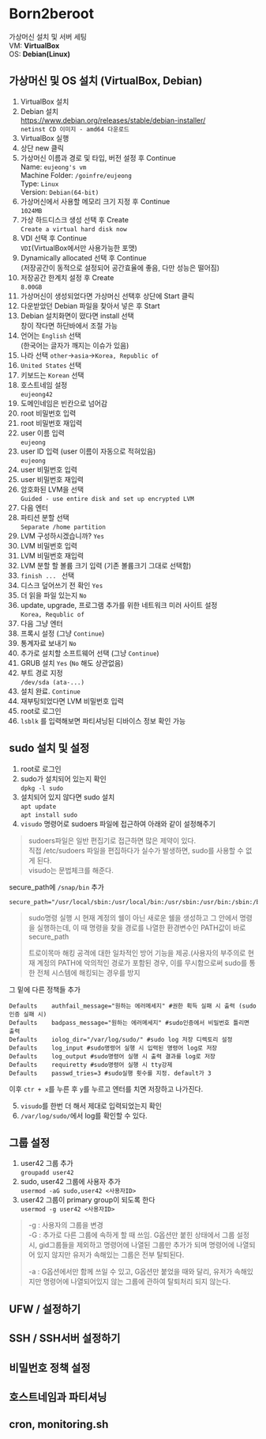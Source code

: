 # Born2beroot

가상머신 설치 및 서버 세팅   
VM: **VirtualBox**   
OS: **Debian(Linux)**

## 가상머신 및 OS 설치 (VirtualBox, Debian)

1. VirtualBox 설치
1. Debian 설치   
https://www.debian.org/releases/stable/debian-installer/   
```netinst CD 이미지 - amd64 다운로드```
1. VirtualBox 실행
1. 상단 new 클릭
1. 가상머신 이름과 경로 및 타입, 버전 설정 후 Continue   
Name: ```eujeong's vm```   
Machine Folder: ```/goinfre/eujeong```   
Type: ```Linux```   
Version: ```Debian(64-bit)```
1. 가상머신에서 사용할 메모리 크기 지정 후 Continue   
```1024MB```
1. 가상 하드디스크 생성 선택 후 Create   
```Create a virtual hard disk now```
1. VDI 선택 후 Continue   
```VDI```(VirtualBox에서만 사용가능한 포맷)
1. Dynamically allocated 선택 후 Continue   
(저장공간이 동적으로 설정되어 공간효율에 좋음, 다만 성능은 떨어짐)
1. 저장공간 한계치 설정 후 Create   
```8.00GB```
1. 가상머신이 생성되었다면 가상머신 선택후 상단에 Start 클릭
1. 다운받았던 Debian 파일을 찾아서 넣은 후 Start
1. Debian 설치화면이 떴다면 install 선택   
창이 작다면 하단바에서 조절 가능
1. 언어는 ```English``` 선택   
(한국어는 글자가 깨지는 이슈가 있음)
1. 나라 선택 ```other```->```asia```->```Korea, Republic of```
1. ```United States``` 선택
1. 키보드는 ```Korean``` 선택
1. 호스트네임 설정   
```eujeong42```
1. 도메인네임은 빈칸으로 넘어감
1. root 비밀번호 입력
1. root 비밀번호 재입력
1. user 이름 입력   
```eujeong```
1. user ID 입력 (user 이름이 자동으로 적혀있음)   
```eujeong```
1. user 비밀번호 입력
1. user 비밀번호 재입력
1. 암호화된 LVM을 선택   
```Guided - use entire disk and set up encrypted LVM```
1. 다음 엔터
1. 파티션 분할 선택   
```Separate /home partition```
1. LVM 구성하시겠습니까? ```Yes```
1. LVM 비밀번호 입력
1. LVM 비밀번호 재입력
1. LVM 분할 할 볼륨 크기 입력 (기존 볼륨크기 그대로 선택함)
1. ```finish ... ``` 선택
1. 디스크 덮어쓰기 전 확인 ```Yes```
1. 더 읽을 파일 있는지 ```No```
1. update, upgrade, 프로그램 추가를 위한 네트워크 미러 사이트 설정   
```Korea, Requblic of```
1. 다음 그냥 엔터
1. 프록시 설정 (그냥 ```Continue```)
1. 통계자료 보내기 ```No```
1. 추가로 설치할 소프트웨어 선택 (그냥 ```Continue```)
1. GRUB 설치 ```Yes``` (```No``` 해도 상관없음)
1. 부트 경로 지정   
```/dev/sda (ata-...)```
1. 설치 완료. ```Continue```
1. 재부팅되었다면 LVM 비밀번호 입력
1. root로 로그인
1. ```lsblk``` 를 입력해보면 파티셔닝된 디바이스 정보 확인 가능

## sudo 설치 및 설정

1. root로 로그인
1. sudo가 설치되어 있는지 확인   
```dpkg -l sudo```
1. 설치되어 있지 않다면 sudo 설치   
```apt update```   
```apt install sudo```
1. ```visudo``` 명령어로 sudoers 파일에 접근하여 아래와 같이 설정해주기
> sudoers파일은 일반 편집기로 접근하면 많은 제약이 있다.   
> 직접 /etc/sudoers 파일을 편집하다가 실수가 발생하면, sudo를 사용할 수 없게 된다.   
>visudo는 문법체크를 해준다.

secure_path에 ```/snap/bin``` 추가
```shell
secure_path="/usr/local/sbin:/usr/local/bin:/usr/sbin:/usr/bin:/sbin:/bin:/snap/bin"
```
>sudo명령 실행 시 현재 계정의 쉘이 아닌 새로운 쉘을 생성하고 그 안에서 명령을 실행하는데, 이 때 명령을 찾을 경로를 나열한 환경변수인 PATH값이 바로 secure_path
> 
> 트로이목마 해킹 공격에 대한 일차적인 방어 기능을 제공.(사용자의 부주의로 현재 계정의 PATH에 악의적인 경로가 포함된 경우, 이를 무시함으로써 sudo를 통한 전체 시스템에 해킹되는 경우를 방지

그 밑에 다른 정책들 추가
```shell
Defaults	authfail_message="원하는 에러메세지" #권한 획득 실패 시 출력 (sudo 인증 실패 시)
Defaults	badpass_message="원하는 에러메세지" #sudo인증에서 비밀번호 틀리면 출력
Defaults	iolog_dir="/var/log/sudo/" #sudo log 저장 디렉토리 설정
Defaults	log_input #sudo명령어 실행 시 입력된 명령어 log로 저장
Defaults	log_output #sudo명령어 실행 시 출력 결과를 log로 저장
Defaults	requiretty #sudo명령어 실행 시 tty강제
Defaults	passwd_tries=3 #sudo실행 횟수를 지정. default가 3
```
이후 ```ctr + x```를 누른 후 ```y```를 누르고 엔터를 치면 저장하고 나가진다.

5. ```visudo```를 한번 더 해서 제대로 입력되었는지 확인
5. ```/var/log/sudo/```에서 log를 확인할 수 있다.

## 그룹 설정

1. user42 그룹 추가   
```groupadd user42```
1. sudo, user42 그룹에 사용자 추가   
```usermod -aG sudo,user42 <사용자ID>```
1. user42 그룹이 primary group이 되도록 한다   
```usermod -g user42 <사용자ID>```
> -g : 사용자의 그룹을 변경   
> -G : 추가로 다른 그룹에 속하게 할 때 쓰임. G옵션만 붙힌 상태에서 그룹 설정 시, gid그룹들을 제외하고 명령어에 나열된 그룹만 추가가 되며 명령어에 나열되어 있지 않지만 유저가 속해있는 그룹은 전부 탈퇴된다.
> 
> -a : G옵션에서만 함께 쓰일 수 있고, G옵션만 붙었을 때와 달리, 유저가 속해있지만 명령어에 나열되어있지 않는 그룹에 관하여 탈퇴처리 되지 않는다. 


## UFW / 설정하기

## SSH / SSH서버 설정하기

## 비밀번호 정책 설정

## 호스트네임과 파티셔닝

## cron, monitoring.sh
